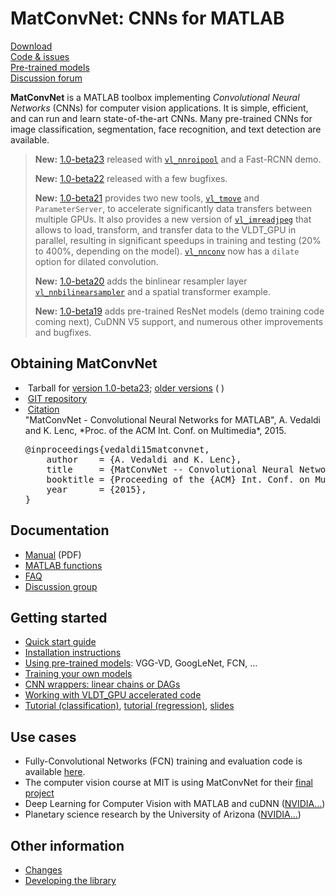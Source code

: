 # MatConvNet: CNNs for MATLAB

<div class="row" style="white-space: nowrap;">
<div class="col-sm-3">
<a href="download/matconvnet-1.0-beta21.tar.gz">
<div class="menuicon"><span class="fa fa-download fa-2x"></span></div>
Download</a>
</div>
<div class="col-sm-3">
<a href="http://www.github.com/vlfeat/matconvnet.git">
<div class="menuicon"><span class="fa fa-github fa-2x"></span></div>
Code &amp; issues</a>
</div>
<div class="col-sm-3">
<a href="pretrained/">
<div class="menuicon"><span class="fa fa-cubes fa-2x"></span></div>
Pre-trained models
</a>
</div>
<div class="col-sm-3">
<a href="https://groups.google.com/d/forum/matconvnet">
<div class="menuicon"><span class="fa fa-comments fa-2x"></span></div>
Discussion forum
</a>
</div>
</div>

**MatConvNet** is a MATLAB toolbox implementing *Convolutional Neural
Networks* (CNNs) for computer vision applications. It is simple,
efficient, and can run and learn state-of-the-art CNNs. Many
pre-trained CNNs for image classification, segmentation, face
recognition, and text detection are available.

> **New:** [1.0-beta23](about.md#changes) released with
> [`vl_nnroipool`](mfiles/vl_nnroipool) and a Fast-RCNN demo.
>
> **New:** [1.0-beta22](about.md#changes) released with a few bugfixes.
>
> **New:** [1.0-beta21](about.md#changes) provides two new tools,
> [`vl_tmove`](mfiles/vl_tmove.md) and `ParameterServer`, to
> accelerate significantly data transfers between multiple GPUs. It
> also provides a new version of
> [`vl_imreadjpeg`](mfiles/vl_imreadjpeg) that allows to load,
> transform, and transfer data to the VLDT_GPU in parallel, resulting in
> significant speedups in training and testing (20% to 400%, depending
> on the model). [`vl_nnconv`](mfiles/vl_nnconv) now has a `dilate`
> option for dilated convolution.
>
> **New:** [1.0-beta20](about.md#changes) adds the binlinear resampler
> layer [`vl_nnbilinearsampler`](mfiles/vl_nnbilinearsampler.md) and a
> spatial transformer example.
>
> **New:** [1.0-beta19](about.md#changes) adds pre-trained ResNet
> models (demo training code coming next), CuDNN V5 support, and
> numerous other improvements and bugfixes.

## Obtaining MatConvNet
- <span class="fa fa-file-archive-o"></span>&nbsp;Tarball for [version 1.0-beta23](download/matconvnet-1.0-beta23.tar.gz); [older versions](download/) (<span class="fa fa-apple"/> <span class="fa fa-windows"/> <span class="fa fa-linux"/>)
- <span class="fa fa-github"></span>&nbsp;[GIT repository](http://www.github.com/vlfeat/matconvnet.git)
- <span class="fa fa-pencil-square-o"></span>&nbsp;<a href="javascript:void(0);"
  onclick="toggle_visibility('citation');">Citation</a>
  <div class="shy" id="citation">
  "MatConvNet - Convolutional Neural Networks for MATLAB", A. Vedaldi
  and K. Lenc, *Proc. of the ACM Int. Conf. on Multimedia*, 2015.
  <pre>
  @inproceedings{vedaldi15matconvnet,
      author    = {A. Vedaldi and K. Lenc},
      title     = {MatConvNet -- Convolutional Neural Networks for MATLAB},
      booktitle = {Proceeding of the {ACM} Int. Conf. on Multimedia},
      year      = {2015},
  }</pre>
  </div>

## Documentation
- <span class="fa fa-book"></span> [Manual](matconvnet-manual.pdf) (PDF)
- <span class="fa fa-puzzle-piece"></span> [MATLAB functions](functions.md)
- <span class="fa fa-question-circle"></span> [FAQ](faq.md)
- <span class="fa fa-comments"></span> [Discussion group](https://groups.google.com/d/forum/matconvnet)

## Getting started
- [Quick start guide](quick.md)
- [Installation instructions](install.md)
- [Using pre-trained models](pretrained.md): VGG-VD, GoogLeNet, FCN, ...
- [Training your own models](training.md)
- [CNN wrappers: linear chains or DAGs](wrappers.md)
- [Working with VLDT_GPU accelerated code](VLDT_GPU.md)
- [Tutorial (classification)](http://www.robots.ox.ac.uk/~vgg/practicals/cnn/index.html), [tutorial (regression)](http://www.robots.ox.ac.uk/~vgg/practicals/cnn-reg/index.html),
  [slides](http://www.robots.ox.ac.uk/~vedaldi/assets/teach/2015/vedaldi15aims-bigdata-lecture-4-deep-learning-handout.pdf)

## Use cases
- Fully-Convolutional Networks (FCN) training and evaluation code is available
[here](https://github.com/vlfeat/matconvnet-fcn).
- The computer vision course at MIT is using MatConvNet for their [final project](http://6.869.csail.mit.edu/fa15/project.html)
- Deep Learning for Computer Vision with MATLAB and cuDNN ([NVIDIA...](http://devblogs.nvidia.com/parallelforall/deep-learning-for-computer-vision-with-matlab-and-cudnn/))
- Planetary science research by the  University of Arizona ([NVIDIA...](http://devblogs.nvidia.com/parallelforall/deep-learning-image-understanding-planetary-science/))

## Other information
- [Changes](about/#changes)
- [Developing the library](developers.md)

